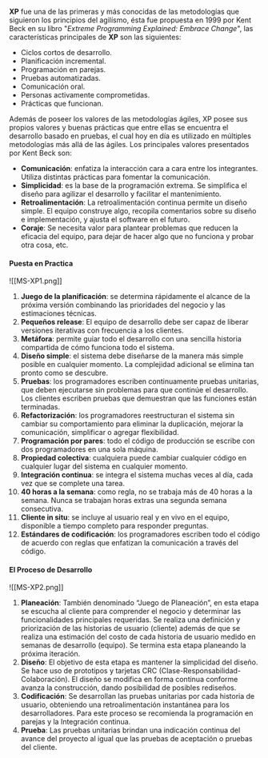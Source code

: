 **XP** fue una de las primeras y más conocidas de las metodologías que siguieron los principios del agilísmo, ésta fue propuesta en 1999 por Kent Beck en su libro "*Extreme Programming Explained: Embrace Change*", las características principales de **XP** son las siguientes:

- Ciclos cortos de desarrollo.
- Planificación incremental.
- Programación en parejas.
- Pruebas automatizadas.
- Comunicación oral.
- Personas activamente comprometidas.
- Prácticas que funcionan.

Además de poseer los valores de las metodologías ágiles, XP posee sus propios valores y buenas prácticas que entre ellas se encuentra el desarrollo basado en pruebas, el cual hoy en día es utilizado en múltiples metodologías más allá de las ágiles. Los principales valores presentados por Kent Beck son:

- **Comunicación**: enfatiza la interacción cara a cara entre los integrantes. Utiliza distintas prácticas para fomentar la comunicación.
- **Simplicidad**: es la base de la programación extrema. Se simplifica el diseño para agilizar el desarrollo y facilitar el mantenimiento.
- **Retroalimentación**: La retroalimentación continua permite un diseño simple. El equipo construye algo, recopila comentarios sobre su diseño e implementación, y ajusta el software en el futuro.
- **Coraje**: Se necesita valor para plantear problemas que reducen la eficacia del equipo, para dejar de hacer algo que no funciona y probar otra cosa, etc.

#### Puesta en Practica

![[MS-XP1.png]]

1. **Juego de la planificación**: se determina rápidamente el alcance de la próxima versión combinando las prioridades del negocio y las estimaciones técnicas.
2. **Pequeños release**: El equipo de desarrollo debe ser capaz de liberar versiones iterativas con frecuencia a los clientes.
3. **Metáfora**: permite guiar todo el desarrollo con una sencilla historia compartida de cómo funciona todo el sistema.
4. **Diseño simple**: el sistema debe diseñarse de la manera más simple posible en cualquier momento. La complejidad adicional se elimina tan pronto como se descubre.
5. **Pruebas**: los programadores escriben continuamente pruebas unitarias, que deben ejecutarse sin problemas para que continúe el desarrollo. Los clientes escriben pruebas que demuestran que las funciones están terminadas.
6. **Refactorización**: los programadores reestructuran el sistema sin cambiar su comportamiento para eliminar la duplicación, mejorar la comunicación, simplificar o agregar flexibilidad.
7. **Programación por pares**: todo el código de producción se escribe con dos programadores en una sola máquina.
8. **Propiedad colectiva**: cualquiera puede cambiar cualquier código en cualquier lugar del sistema en cualquier momento.
9. **Integración continua**: se integra el sistema muchas veces al día, cada vez que se complete una tarea.
10. **40 horas a la semana**: como regla, no se trabaja más de 40 horas a la semana. Nunca se trabajan horas extras una segunda semana consecutiva.
11. **Cliente in situ**: se incluye al usuario real y en vivo en el equipo, disponible a tiempo completo para responder preguntas.
12. **Estándares de codificación**: los programadores escriben todo el código de acuerdo con reglas que enfatizan la comunicación a través del código.

#### El Proceso de Desarrollo

![[MS-XP2.png]]

1. **Planeación**: También denominado “Juego de Planeación”, en esta etapa se escucha al cliente para comprender el negocio y determinar las funcionalidades principales requeridas. Se realiza una definición y priorización de las historias de usuario (cliente) además de que se realiza una estimación del costo de cada historia de usuario medido en semanas de desarrollo (equipo). Se termina esta etapa planeando la próxima iteración.
2. **Diseño**: El objetivo de esta etapa es mantener la simplicidad del diseño. Se hace uso de prototipos y tarjetas CRC (Clase-Responsabilidad-Colaboración). El diseño se modifica en forma continua conforme avanza la construcción, dando posibilidad de posibles rediseños.
3. **Codificación**: Se desarrollan las pruebas unitarias por cada historia de usuario, obteniendo una retroalimentación instantánea para los desarrolladores. Para este proceso se recomienda la programación en parejas y la Integración continua.
4. **Prueba**: Las pruebas unitarias brindan una indicación continua del avance del proyecto al igual que las pruebas de aceptación o pruebas del cliente.